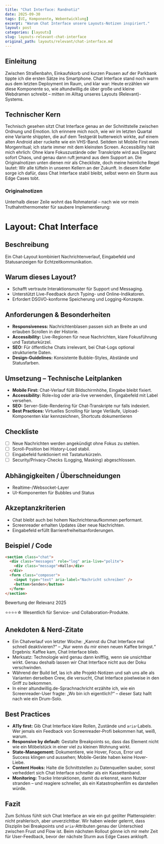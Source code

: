 ```yaml
---
title: "Chat Interface: Randnotiz"
date: 2025-09-30
tags: [UI, Komponente, Webentwicklung]
excerpt: "Warum Chat Interface unsere Layouts-Notizen inspiriert."
layout: post
categories: [layouts]
slug: layouts-relevant-chat-interface
original_path: layouts/relevant/chat-interface.md
---
```


## Einleitung
Zwischen Straßenbahn, Einkaufskorb und kurzen Pausen auf der Parkbank tippte ich die ersten Sätze ins Smartphone. Chat Interface stand noch warm aus dem letzten Deployment im Raum, und klar war: Heute erzählen wir diese Komponente so, wie altundwillig.de über große und kleine Webdramen schreibt – mitten im Alltag unseres Layouts (Relevant)-Systems.

## Technischer Kern
Technisch gesehen sitzt Chat Interface genau an der Schnittstelle zwischen Ordnung und Emotion. Ich erinnere mich noch, wie wir im letzten Quartal eine Variante shippten, die auf dem Testgerät butterweich wirkte, auf einem alten Android aber ruckelte wie ein VHS-Band. Seitdem ist Mobile First mein Morgenritual; ich starte immer mit dem kleinsten Screen. Accessibility hält mich ehrlich: Ohne klare Fokuszustände oder Transkripte wird aus Eleganz sofort Chaos, und genau dann ruft jemand aus dem Support an. Die Originalnotizen unten dienen mir als Checkliste, doch meine heimliche Regel lautet: Wir alle tüfteln in unseren Kellern an der Zukunft. In diesem Keller sorge ich dafür, dass Chat Interface stabil bleibt, selbst wenn ein Sturm aus Edge Cases tobt.

### Originalnotizen
Unterhalb dieser Zeile wohnt das Rohmaterial – nach wie vor mein Truthahnthermometer für saubere Implementierung:
# Layout: Chat Interface

## Beschreibung
Ein Chat-Layout kombiniert Nachrichtenverlauf, Eingabefeld und Statusanzeigen für Echtzeitkommunikation.

## Warum dieses Layout?
- Schafft vertraute Interaktionsmuster für Support und Messaging.
- Unterstützt Live-Feedback durch Typing- und Online-Indikatoren.
- Erfordert DSGVO-konforme Speicherung und Logging-Konzepte.

## Anforderungen & Besonderheiten
- **Responsiveness:** Nachrichtenblasen passen sich an Breite an und erlauben Scrollen in der Historie.
- **Accessibility:** Live-Regionen für neue Nachrichten, klare Fokusführung und Tastaturkürzel.
- **SEO:** Für öffentliche Chats irrelevant, bei Chat-Logs optional strukturierte Daten.
- **Design-Guidelines:** Konsistente Bubble-Styles, Abstände und Statusfarben.

## Umsetzung – Technische Leitplanken
- **Mobile First:** Chat-Verlauf füllt Bildschirmhöhe, Eingabe bleibt fixiert.
- **Accessibility:** Role=log oder aria-live verwenden, Eingabefeld mit Label versehen.
- **SEO:** Server-Side-Rendering für Chat-Transkripte nur falls indexiert.
- **Best Practices:** Virtuelles Scrolling für lange Verläufe, Upload-Komponenten klar kennzeichnen, Shortcuts dokumentieren

## Checkliste
- [ ] Neue Nachrichten werden angekündigt ohne Fokus zu stehlen.
- [ ] Scroll-Position bei History-Load stabil.
- [ ] Eingabefeld funktioniert mit Tastaturkürzeln.
- [ ] Security/Privacy-Checks (Logging, Masking) abgeschlossen.

## Abhängigkeiten / Überschneidungen
- Realtime-/Websocket-Layer
- UI-Komponenten für Bubbles und Status

## Akzeptanzkriterien
- Chat bleibt auch bei hohem Nachrichtenaufkommen performant.
- Screenreader erhalten Updates über neue Nachrichten.
- Eingabefeld erfüllt Barrierefreiheitsanforderungen.

## Beispiel / Code
```html
<section class="chat">
  <div class="messages" role="log" aria-live="polite">
    <div class="message">Hallo</div>
  </div>
  <form class="composer">
    <input type="text" aria-label="Nachricht schreiben" />
    <button>Senden</button>
  </form>
</section>
```

Bewertung der Relevanz 2025

⭐⭐⭐⭐☆ Wesentlich für Service- und Collaboration-Produkte.

## Anekdoten & Nerd-Zitate
- Ein Chatverlauf von letzter Woche: „Kannst du Chat Interface mal schnell deaktivieren?“ – „Nur wenn du mir einen neuen Kaffee bringst.“ Ergebnis: Kaffee kam, Chat Interface blieb.
- Merksatz: Technologie wird genau dann knifflig, wenn sie unsichtbar wirkt. Genau deshalb lassen wir Chat Interface nicht aus der Doku verschwinden.
- Während der Build lief, las ich alte Projekt-Notizen und sah uns alle als Varianten derselben Crew, die versucht, Chat Interface pixelweise in den Griff zu bekommen.
- In einer altundwillig.de-Sprachnachricht erzählte ich, wie ein Screenreader-User fragte: „Wo bin ich eigentlich?“ – dieser Satz hallt nach wie ein Drum-Solo.

## Best Practices
- **A11y first:** Gib Chat Interface klare Rollen, Zustände und `aria`-Labels. Wer jemals ein Feedback von Screenreader-Profi bekommen hat, weiß, warum.
- **Responsive by default:** Gestalte Breakpoints so, dass das Element nicht wie ein Möbelstück in einer viel zu kleinen Wohnung wirkt.
- **State-Management:** Dokumentiere, wie Hover, Focus, Error und Success klingen und aussehen; Mobile-Geräte haben keine Hover-Liebe.
- **Content Hooks:** Halte die Schnittstellen zu Datenquellen sauber, sonst verheddert sich Chat Interface schneller als ein Kassettenband.
- **Monitoring:** Tracke Interaktionen, damit du erkennst, wann Nutzer stranden – und reagiere schneller, als ein Katastrophenfilm es darstellen würde.

## Fazit
Zum Schluss fühlt sich Chat Interface an wie ein gut geölter Plattenspieler: nicht prahlerisch, aber unverzichtbar. Wir haben wieder gelernt, dass Disziplin bei Breakpoints und `aria`-Attributen genau der Unterschied zwischen Frust und Flow ist. Beim nächsten Rollout gönne ich mir mehr Zeit für User-Feedback, bevor der nächste Sturm aus Edge Cases anklopft.
